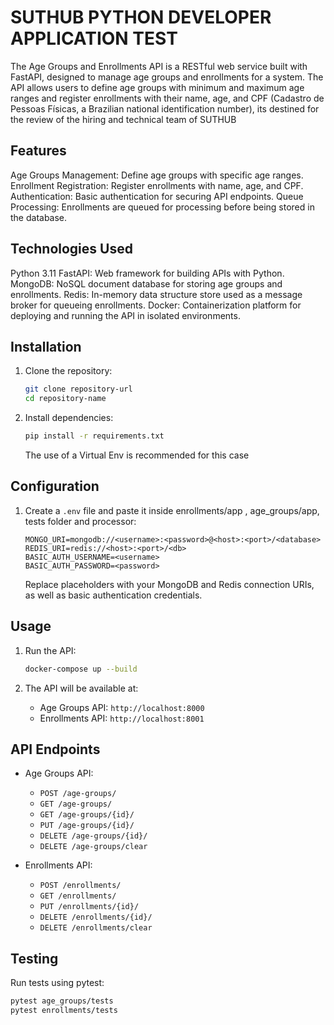 # SUTHUB PYTHON DEVELOPER APPLICATION TEST

The Age Groups and Enrollments API is a RESTful web service built with FastAPI, designed to manage age groups and enrollments for a system. The API allows users to define age groups with minimum and maximum age ranges and register enrollments with their name, age, and CPF (Cadastro de Pessoas Físicas, a Brazilian national identification number), its destined for the review of the hiring and technical team of SUTHUB


## Features

Age Groups Management: Define age groups with specific age ranges.
Enrollment Registration: Register enrollments with name, age, and CPF.
Authentication: Basic authentication for securing API endpoints.
Queue Processing: Enrollments are queued for processing before being stored in the database.

## Technologies Used

Python 3.11
FastAPI: Web framework for building APIs with Python.
MongoDB: NoSQL document database for storing age groups and enrollments.
Redis: In-memory data structure store used as a message broker for queueing enrollments.
Docker: Containerization platform for deploying and running the API in isolated environments.

## Installation

1. Clone the repository:

    ```bash
    git clone repository-url
    cd repository-name
    ```

2. Install dependencies:

    ```bash
    pip install -r requirements.txt
    ```
    The use of a Virtual Env is recommended for this case

## Configuration

1. Create a `.env` file and paste it inside enrollments/app , age_groups/app, tests folder and processor:

    ```plaintext
    MONGO_URI=mongodb://<username>:<password>@<host>:<port>/<database>
    REDIS_URI=redis://<host>:<port>/<db>
    BASIC_AUTH_USERNAME=<username>
    BASIC_AUTH_PASSWORD=<password>
    ```

    Replace placeholders with your MongoDB and Redis connection URIs, as well as basic authentication credentials.

## Usage

1. Run the API:

    ```bash
    docker-compose up --build
    ```

2. The API will be available at:

    - Age Groups API: `http://localhost:8000`
    - Enrollments API: `http://localhost:8001`

## API Endpoints

- Age Groups API:
  - `POST /age-groups/`
  - `GET /age-groups/`
  - `GET /age-groups/{id}/`
  - `PUT /age-groups/{id}/`
  - `DELETE /age-groups/{id}/`
  - `DELETE /age-groups/clear`

- Enrollments API:
  - `POST /enrollments/`
  - `GET /enrollments/`
  - `PUT /enrollments/{id}/`
  - `DELETE /enrollments/{id}/`
  - `DELETE /enrollments/clear`

## Testing

Run tests using pytest:

```bash
pytest age_groups/tests
pytest enrollments/tests
